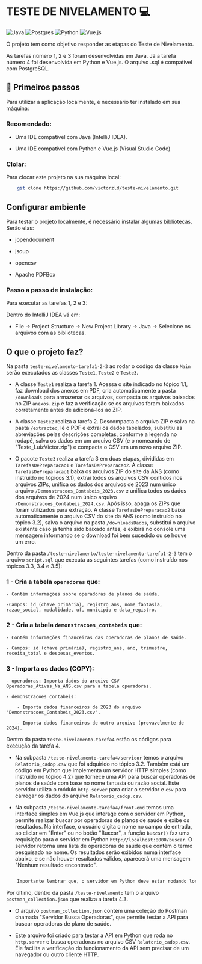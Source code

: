 # TESTE DE NIVELAMENTO 💻

![Java](https://img.shields.io/badge/java-%23ED8B00.svg?style=for-the-badge&logo=openjdk&logoColor=white)
![Postgres](https://img.shields.io/badge/postgres-%23316192.svg?style=for-the-badge&logo=postgresql&logoColor=white)
![Python](https://img.shields.io/badge/python-3670A0?style=for-the-badge&logo=python&logoColor=ffdd54)
![Vue.js](https://img.shields.io/badge/vuejs-%2335495e.svg?style=for-the-badge&logo=vuedotjs&logoColor=%234FC08D)

O projeto tem como objetivo responder as etapas do Teste de Nivelamento.

As tarefas número 1, 2 e 3 foram desenvolvidas em Java. Já a tarefa número 4 foi desenvolvida em Python e Vue.js. O arquivo .sql é compatível com PostgreSQL.

## 🚀 Primeiros passos

Para utilizar a aplicação localmente, é necessário ter instalado em sua máquina:

### Recomendado:

- Uma IDE compatível com Java (IntelliJ IDEA).

- Uma IDE compatível com Python e Vue.js (Visual Studio Code)

### Clolar:

Para clocar este projeto na sua máquina local:

```bash
    git clone https://github.com/victorzld/teste-nivelamento.git
```

## Configurar ambiente

Para testar o projeto localmente, é necessário instalar algumas bibliotecas. Serão elas:

- jopendocument

- jsoup

- opencsv

- Apache PDFBox

### Passo a passo de instalação:

Para executar as tarefas 1, 2 e 3:

Dentro do IntelliJ IDEA vá em:

- File -> Project Structure -> New Project Library -> Java -> Selecione os arquivos com as bibliotecas.

## O que o projeto faz?

Na pasta `teste-nivelamento-tarefa1-2-3` ao rodar o código da classe `Main` serão executados as classes `Teste1`, `Teste2` e `Teste3`.

- A classe `Teste1` realiza a tarefa 1. Acessa o site indicado no tópico 1.1, faz download dos anexos em PDF, cria automaticamente a pasta `/downloads` para armazenar os arquivos, compacta os arquivos baixados no ZIP `anexos.zip` e faz a verificação se os arquivos foram baixados corretamente antes de adicioná-los ao ZIP.

- A classe `Teste2` realiza a tarefa 2. Descompacta o arquivo ZIP e salva na pasta `/extracted`, lê o PDF e extrai os dados tabelados, substitiu as abreviações pelas descrições completas, conforme a legenda no rodapé, salva os dados em um arquivo CSV (e o nomeando de "Teste_LuizVictor.zip") e compacta o CSV em um novo arquivo ZIP.

- O pacote `Teste3` realiza a tarefa 3 em duas etapas, divididas em `TarefasDePreparacao1` e `TarefasDePreparacao2`. A classe `TarefasDePreparacao1` baixa os arquivos ZIP do site da ANS (como instruído no tópicos 3.1), extrai todos os arquivos CSV contidos nos arquivos ZIPs, unifica os dados dos arquivos de 2023 num único arquivo `/Demonstracoes_Contabeis_2023.csv` e unifica todos os dados dos arquivos de 2024 num único arquivo `/Demonstracoes_Contabeis_2024.csv`. Após isso, apaga os ZIPs que foram utilizados para extração. A classe `TarefasDePreparacao2` baixa automaticamente o arquivo CSV do site da ANS (como instruído no tópico 3.2), salva o arquivo na pasta `/downloadsDados`, substitui o arquivo existente caso já tenha sido baixado antes, e exibirá no console uma mensagem informando se o download foi bem sucedido ou se houve um erro.

Dentro da pasta `/teste-nivelamento/teste-nivelamento-tarefa1-2-3` tem o arquivo `script.sql` que executa as seguintes tarefas (como instruído nos tópicos 3.3, 3.4 e 3.5):

### 1 - Cria a tabela `operadoras` que:

    - Contém informações sobre operadoras de planos de saúde.

    -Campos: id (chave primária), registro_ans, nome_fantasia, razao_social, modalidade, uf, municipio e data_registro.

### 2 - Cria a tabela `demonstracoes_contabeis` que:

    - Contém informações financeiras das operadoras de planos de saúde.

    - Campos: id (chave primária), registro_ans, ano, trimestre, receita_total e despesas_eventos.

### 3 - Importa os dados (COPY):

    - operadoras: Importa dados do arquivo CSV Operadoras_Ativas_Na_ANS.csv para a tabela operadoras.

    - demonstracoes_contabeis:

        - Importa dados financeiros de 2023 do arquivo "Demonstracoes_Contabeis_2023.csv".

        - Importa dados financeiros de outro arquivo (provavelmente de 2024).

Dentro da pasta `teste-nivelamento-tarefa4` estão os códigos para execução da tarefa 4.

- Na subpasta `/teste-nivelamento-tarefa4/servidor` temos o arquivo `Relatorio_cadop.csv` que foi adquirido no tópico 3.2. Também está um código em Python que implementa um servidor HTTP simples (como instruído no tópico 4.2) que fornece uma API para buscar operadoras de planos de saúde com base no nome fantasia ou razão social. Este servidor utiliza o módulo `http.server` para criar o servidor e `csv` para carregar os dados do arquivo `Relatorio_cadop.csv`.

- Na subpasta `/teste-nivelamento-tarefa4/front-end` temos uma interface simples em Vue.js que interage com o servidor em Python, permite realizar buscar por operadoras de planos de saúde e exibe os resultados. Na interface, o usuário digita o nome no campo de entrada, ao cliclar em "Enter" ou no botão "Buscar", a função `buscar()` faz uma requisição para o servidor em Python `http://localhost:8000/buscar`. O servidor retorna uma lista de operadoras de saúde que contêm o termo pesquisado no nome. Os resultados serão exibidos numa interface abaixo, e se não houver resultados válidos, aparecerá uma mensagem "Nenhum resultado encontrado".

```bash

    Importante lembrar que, o servidor em Python deve estar rodando localmente para que as buscas via interface possam ser realizadas.
```

Por último, dentro da pasta `/teste-nivelamento` tem o arquivo `postman_collection.json` que realiza a tarefa 4.3.

- O arquivo `postman_collection.json` contém uma coleção do Postman chamada "Servidor Busca Operadoras", que permite testar a API para buscar operadoras de plano de saúde.

- Este arquivo foi criado para testar a API em Python que roda no `http.server` e busca operadoras no arquivo CSV `Relatorio_cadop.csv`. Ele facilita a verificação do funcionamento da API sem precisar de um navegador ou outro cliente HTTP.

